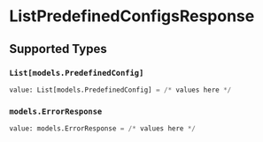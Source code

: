 # ListPredefinedConfigsResponse


## Supported Types

### `List[models.PredefinedConfig]`

```python
value: List[models.PredefinedConfig] = /* values here */
```

### `models.ErrorResponse`

```python
value: models.ErrorResponse = /* values here */
```

